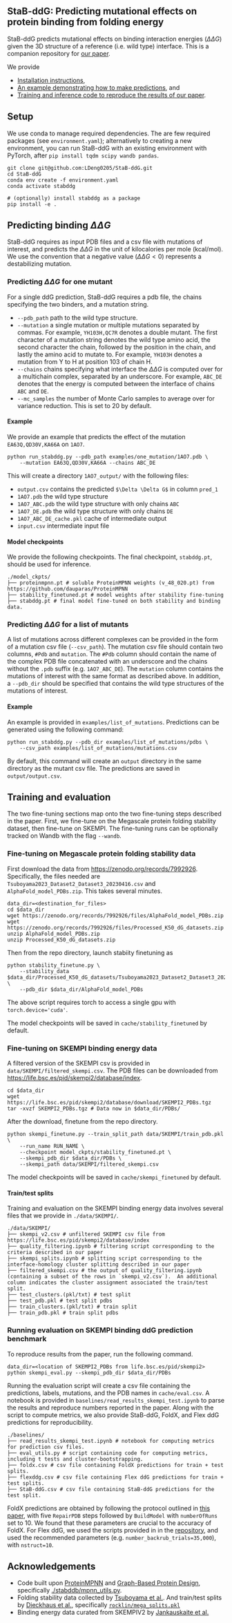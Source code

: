 ## StaB-ddG: Predicting mutational effects on protein binding from folding energy

StaB-ddG predicts mutational effects on binding interaction energies ($\Delta \Delta G$) given the 3D structure of a reference (i.e. wild type) interface.  This is a companion repository for [our paper](https://arxiv.org/abs/2507.05502). 

We provide
* [Installation instructions](#setup),
* [An example demonstrating how to make predictions](#predicting-binding-ddg), and
* [Training and inference code to reproduce the results of our paper](#training-and-evaluation).

## Setup
We use conda to manage required dependencies. The are few required packages (see `environment.yaml`); alternatively to creating a new environment, you can run StaB-ddG with an existing environment with PyTorch, after `pip install tqdm scipy wandb pandas`.
```
git clone git@github.com:LDeng0205/StaB-ddG.git
cd StaB-ddG
conda env create -f environment.yaml
conda activate stabddg

# (optionally) install stabddg as a package
pip install -e .
```

## Predicting binding $\Delta \Delta G$
StaB-ddG requires as input PDB files and a csv file with mutations of interest, and predicts the $\Delta \Delta G$ in the unit of kilocalories per mole (kcal/mol). We use the convention that a negative value ($\Delta \Delta G < 0$) represents a destabilizing mutation.

### Predicting $\Delta \Delta G$ for one mutant
For a single ddG prediction, StaB-ddG requires a pdb file, the chains specifying the two binders, and a mutation string.
* `--pdb_path` path to the wild type structure.
* `--mutation` a single mutation or multiple mutations separated by commas. For example, `YH103H,QC7R` denotes a double mutant. The first character of a mutation string denotes the wild type amino acid, the second character the chain, followed by the position in the chain, and lastly the amino acid to mutate to. For example, `YH103H` denotes a mutation from Y to H at position 103 of chain H. 
* `--chains` chains specifying what interface the $\Delta \Delta G$ is computed over for a multichain complex, separated by an underscore. For example, `ABC_DE` denotes that the energy is computed between the interface of chains `ABC` and `DE`. 
* `--mc_samples` the number of Monte Carlo samples to average over for variance reduction. This is set to 20 by default.

#### Example
We provide an example that predicts the effect of the mutation `EA63Q,QD30V,KA66A` on `1AO7`.
```
python run_stabddg.py --pdb_path examples/one_mutation/1AO7.pdb \
    --mutation EA63Q,QD30V,KA66A --chains ABC_DE
```
This will create a directory `1AO7_output/` with the following files:
* `output.csv` contains the predicted `$\Delta \Delta G$` in column `pred_1`
* `1AO7.pdb` the wild type structure
* `1AO7_ABC.pdb` the wild type structure with only chains `ABC`
* `1AO7_DE.pdb` the wild type structure with only chains `DE`
* `1AO7_ABC_DE_cache.pkl` cache of intermediate output
* `input.csv` intermediate input file

#### Model checkpoints
We provide the following checkpoints. The final checkpoint, `stabddg.pt`, should be used for inference.
```
./model_ckpts/
├── proteinmpnn.pt # soluble ProteinMPNN weights (v_48_020.pt) from https://github.com/dauparas/ProteinMPNN
├── stability_finetuned.pt # model weights after stability fine-tuning
├── stabddg.pt # final model fine-tuned on both stability and binding data.
```

### Predicting $\Delta \Delta G$ for a list of mutants
A list of mutations across different complexes can be provided in the form of a mutation csv file (`--csv_path`). The mutation csv file should contain two columns, `#Pdb` and `mutation`. The `#Pdb` column should contain the name of the complex PDB file concatenated with an underscore and the chains without the `.pdb` suffix (e.g. `1AO7_ABC_DE`). The `mutation` column contains the mutations of interest with the same format as described above. In addition, a `--pdb_dir` should be specified that contains the wild type structures of the mutations of interest.
#### Example
An example is provided in `examples/list_of_mutations`. Predictions can be generated using the following command:
```
python run_stabddg.py --pdb_dir examples/list_of_mutations/pdbs \
    --csv_path examples/list_of_mutations/mutations.csv
```
By default, this command will create an `output` directory in the same directory as the mutant csv file. The predictions are saved in `output/output.csv`. 

## Training and evaluation
The two fine-tuning sections map onto the two fine-tuning steps described in the paper. First, we fine-tune on the Megascale protein folding stability dataset, then fine-tune on SKEMPI. The fine-tuning runs can be optionally tracked on Wandb with the flag `--wandb`. 

### Fine-tuning on Megascale protein folding stability data
First download the data from https://zenodo.org/records/7992926. Specifically, the files needed are `Tsuboyama2023_Dataset2_Dataset3_20230416.csv` and `AlphaFold_model_PDBs.zip`.   This takes several minutes.
```
data_dir=<destination_for_files>
cd $data_dir
wget https://zenodo.org/records/7992926/files/AlphaFold_model_PDBs.zip 
wget https://zenodo.org/records/7992926/files/Processed_K50_dG_datasets.zip 
unzip AlphaFold_model_PDBs.zip 
unzip Processed_K50_dG_datasets.zip 
```

Then from the repo directory, launch stabiity finetuning as
```
python stability_finetune.py \
    --stability_data $data_dir/Processed_K50_dG_datasets/Tsuboyama2023_Dataset2_Dataset3_20230416.csv \
    --pdb_dir $data_dir/AlphaFold_model_PDBs
```
The above script requires torch to access a single gpu with `torch.device='cuda'`.

The model checkpoints will be saved in `cache/stability_finetuned` by default.

### Fine-tuning on SKEMPI binding energy data
A filtered version of the SKEMPI csv is provided in `data/SKEMPI/filtered_skempi.csv`. The PDB files can be downloaded from https://life.bsc.es/pid/skempi2/database/index.
```
cd $data_dir
wget  https://life.bsc.es/pid/skempi2/database/download/SKEMPI2_PDBs.tgz
tar -xvzf SKEMPI2_PDBs.tgz # Data now in $data_dir/PDBs/
```

After the download, finetune from the repo directory.
```
python skempi_finetune.py --train_split_path data/SKEMPI/train_pdb.pkl \
    --run_name RUN_NAME \
    --checkpoint model_ckpts/stability_finetuned.pt \
    --skempi_pdb_dir $data_dir/PDBs \
    --skempi_path data/SKEMPI/filtered_skempi.csv
```
The model checkpoints will be saved in `cache/skempi_finetuned` by default.

#### Train/test splits
Training and evaluation on the SKEMPI binding energy data involves several files that we provide in `./data/SKEMPI/`.
```
./data/SKEMPI/
├── skempi_v2.csv # unfiltered SKEMPI csv file from https://life.bsc.es/pid/skempi2/database/index
├── quality_filtering.ipynb # filtering script corresponding to the criteria described in our paper
├── skempi_splits.ipynb # splitting script corresponding to the interface-homology cluster splitting described in our paper
├── filtered_skempi.csv # the output of quality_filtering.ipynb (containing a subset of the rows in `skempi_v2.csv`).  An additional column indicates the cluster assignment associated the train/test split.
├── test_clusters.(pkl/txt) # test split
├── test_pdb.pkl # test split pdbs
├── train_clusters.(pkl/txt) # train split
├── train_pdb.pkl # train split pdbs
```

### Running evaluation on SKEMPI binding ddG prediction benchmark
To reproduce results from the paper, run the following command.
```
data_dir=<location of SKEMPI2_PDBs from life.bsc.es/pid/skempi2>
python skempi_eval.py --skempi_pdb_dir $data_dir/PDBs 
```
Running the evaluation script will create a csv file containing the predictions, labels, mutations, and the PDB names in `cache/eval.csv`. A notebook is provided in `baselines/read_results_skempi_test.ipynb` to parse the results and reproduce numbers reported in the paper. Along with the script to compute metrics, we also provide StaB-ddG, FoldX, and Flex ddG predictions for reproducibility.
```
./baselines/
├── read_results_skempi_test.ipynb # notebook for computing metrics for prediction csv files.
├── eval_utils.py # script containing code for computing metrics, including t tests and cluster-bootstrapping.
├── foldx.csv # csv file containing FoldX predictions for train + test splits.
├── flexddg.csv # csv file containing Flex ddG predictions for train + test splits.
├── StaB-ddG.csv # csv file containing StaB-ddG predictions for the test split.
```

FoldX predictions are obtained by following the protocol outlined in [this paper](https://www.nature.com/articles/s41467-020-15981-8#Sec11), with five `RepairPDB` steps followed by `BuildModel` with `numberOfRuns` set to 10. We found that these parameters are crucial to the accuracy of FoldX. For Flex ddG, we used the scripts provided in in the [repository](https://github.com/Kortemme-Lab/flex_ddG_tutorial), and used the recommended parameters (e.g. `number_backrub_trials=35,000`), with `nstruct=10`.


## Acknowledgements
* Code built upon [ProteinMPNN](https://github.com/dauparas/ProteinMPNN/blob/main/protein_mpnn_utils.py) and [Graph-Based Protein Design](https://github.com/jingraham/neurips19-graph-protein-design), specifically [./stabddb/mpnn_utils.py](https://github.com/dauparas/ProteinMPNN/training/model_utils.py). 
* Folding stability data collected by [Tsuboyama et al.](https://www.nature.com/articles/s41586-023-06328-6). And train/test splits by [Dieckhaus et al.](https://www.pnas.org/doi/10.1073/pnas.2314853121), specifically [`rocklin/mega_splits.pkl`](https://github.com/Kuhlman-Lab/ThermoMPNN/blob/main/dataset_splits/mega_splits.pkl)
* Binding energy data curated from SKEMPIV2 by [Jankauskaite et al.](https://academic.oup.com/bioinformatics/article/35/3/462/5055583)
